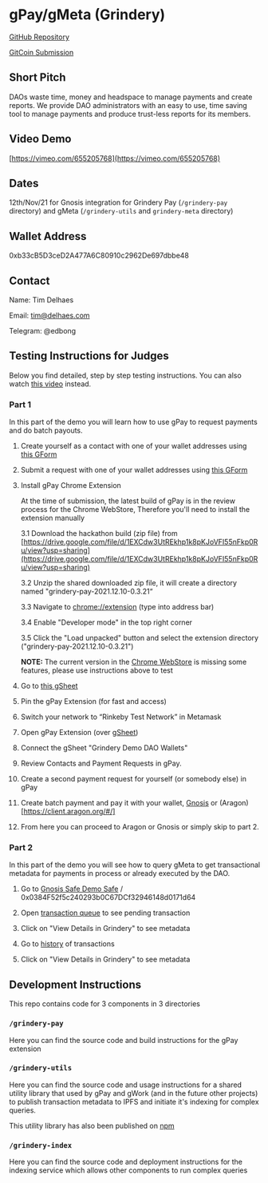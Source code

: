 # gPay/gMeta (Grindery)

[GitHub Repository](https://github.com/grindery-io/grindery-dao-hackathon)

[GitCoin Submission](https://gitcoin.co/hackathon/dao-global/projects/11739/grindery-meta)

## Short Pitch

DAOs waste time, money and headspace to manage payments and create reports. We provide DAO administrators with an easy to use, time saving tool to manage payments and produce trust-less reports for its members.


## Video Demo
[https://vimeo.com/655205768](https://vimeo.com/655205768)


## Dates

12th/Nov/21 for Gnosis integration for Grindery Pay (`/grindery-pay` directory) and gMeta (`/grindery-utils` and `grindery-meta` directory)


## Wallet Address

0xb33cB5D3ceD2A477A6C80910c2962De697dbbe48


## Contact

Name: Tim Delhaes

Email: tim@delhaes.com

Telegram: @edbong


## Testing Instructions for Judges

Below you find detailed, step by step testing instructions.
You can also watch [this video](https://vimeo.com/655217888) instead.


### Part 1
In this part of the demo you will learn how to use gPay to request payments and do batch payouts.

1. Create yourself as a contact with one of your wallet addresses using [this GForm](https://forms.gle/AXGSfuguo3NCNtSz9)

2. Submit a request with one of your wallet addresses using [this GForm](https://forms.gle/L1YMXbA5BQUF6yoZ9)

3. Install gPay Chrome Extension
    
    At the time of submission, the latest build of gPay is in the review process for the Chrome WebStore, 
    Therefore you'll need to install the extension manually
    
    3.1 Download the hackathon build (zip file) from [https://drive.google.com/file/d/1EXCdw3UtREkhp1k8pKJoVFI55nFkp0Ru/view?usp=sharing](https://drive.google.com/file/d/1EXCdw3UtREkhp1k8pKJoVFI55nFkp0Ru/view?usp=sharing)
    
    3.2 Unzip the shared downloaded zip file, it will create a directory named "grindery-pay-2021.12.10-0.3.21“
    
    3.3 Navigate to [chrome://extension](chrome://extension) (type into address bar)
    
    3.4 Enable "Developer mode" in the top right corner
    
    3.5 Click the "Load unpacked" button and select the extension directory ("grindery-pay-2021.12.10-0.3.21")
    
    **NOTE:** The current version in the [Chrome WebStore](https://chrome.google.com/webstore/detail/grindery-pay/ofnbfgahidjckegapdpkhigjljepcdme) is missing some features, 
    please use instructions above to test

4. Go to [this gSheet](https://docs.google.com/spreadsheets/d/1T_ZKUuESfAr5Apy9a4XPD02mCDw7MXxr0dLKJN5FtCM/edit#gid=597214855)

5. Pin the gPay Extension (for fast and access)

6. Switch your network to “Rinkeby Test Network” in Metamask

7. Open gPay Extension (over [gSheet](https://docs.google.com/spreadsheets/d/1T_ZKUuESfAr5Apy9a4XPD02mCDw7MXxr0dLKJN5FtCM/edit#gid=597214855))

8. Connect the gSheet "Grindery Demo DAO Wallets"

9. Review Contacts and Payment Requests in gPay.

10. Create a second payment request for yourself (or somebody else) in gPay

11. Create batch payment and pay it with your wallet, [Gnosis](https://gnosis-safe.io/app/welcome) or (Aragon)[https://client.aragon.org/#/]

12. From here you can proceed to Aragon or Gnosis or simply skip to part 2.


### Part 2
In this part of the demo you will see how to query gMeta to get transactional metadata for payments in process or already executed by the DAO.

1. Go to [Gnosis Safe Demo Safe](https://gnosis-safe.io/app/rin:0x0384F52f5c240293b0C67DCf32946148d0171d64/balances) / 0x0384F52f5c240293b0C67DCf32946148d0171d64

2. Open [transaction queue](https://gnosis-safe.io/app/rin:0x0384F52f5c240293b0C67DCf32946148d0171d64/transactions/queue) to see pending transaction

3. Click on "View Details in Grindery" to see metadata

4. Go to [history](https://gnosis-safe.io/app/rin:0x0384F52f5c240293b0C67DCf32946148d0171d64/transactions/history) of transactions

5. Click on "View Details in Grindery" to see metadata


## Development Instructions

This repo contains code for 3 components in 3 directories

### `/grindery-pay`

Here you can find the source code and build instructions for the gPay extension

### `/grindery-utils`

Here you can find the source code and usage instructions for a shared utility library 
that used by gPay and gWork (and in the future other projects) to publish transaction metadata to IPFS 
and initiate it's indexing for complex queries.

This utility library has also been published on [npm](https://www.npmjs.com/package/@grindery/utils)

### `/grindery-index`
Here you can find the source code and deployment instructions for the indexing service which allows other
components to run complex queries 